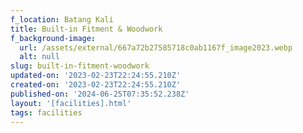 ```yaml
---
f_location: Batang Kali
title: Built-in Fitment & Woodwork
f_background-image:
  url: /assets/external/667a72b27585718c0ab1167f_image2023.webp
  alt: null
slug: built-in-fitment-woodwork
updated-on: '2023-02-23T22:24:55.210Z'
created-on: '2023-02-23T22:24:55.210Z'
published-on: '2024-06-25T07:35:52.238Z'
layout: '[facilities].html'
tags: facilities
---
```



